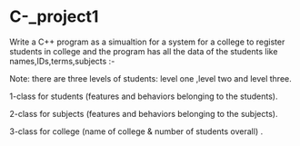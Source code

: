 # C-_project1
Write a C++ program as a simualtion for a system for a college to register students in college and the program has all the data of the students like names,IDs,terms,subjects :-

Note: there are three levels of students: level one ,level two and level three.

1-class for students (features and behaviors belonging to the students).

2-class for subjects (features and behaviors belonging to the subjects).

3-class for college (name of college & number of students overall) .
